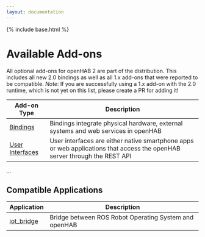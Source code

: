 ```yaml
---
layout: documentation
---
```


{% include base.html %}

# Available Add-ons

All optional add-ons for openHAB 2 are part of the distribution. This includes all new 2.0 bindings as well as all 1.x add-ons that were reported to be compatible. 
_Note_: If you are successfully using a 1.x add-on with the 2.0 runtime, which is not yet on this list, please create a PR for adding it!

| Add-on Type | Description |
|-------------|----------------------|
|[Bindings](bindings.html)| Bindings integrate physical hardware, external systems and web services in openHAB |
|[User Interfaces](uis.html)| User interfaces are either native smartphone apps or web applications that access the openHAB server through the REST API |

...

## Compatible Applications

| Application | Description |
|-------|----------------------|
| [iot_bridge](https://github.com/openhab/openhab/wiki/ROS-Robot-Operating-System) | Bridge between ROS Robot Operating System and openHAB |

